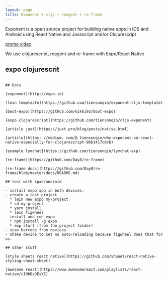 ```yaml
---
layout: page
title: Exponent + cljs + reagent + re-frame
---
```


Exponent is a open source project for building native apps in iOS and Android using React Native and Javascript and/or Clojurescript

[promo video](https://www.youtube.com/watch?v=IQI9aUlouMI)



We use clojurescript, reagent and re-frame with Expo/React Native


## expo clojurescrit 

``` lein new expo demo

## Docs

[exponent](http://expo.io)

[lein templeate](https://github.com/tiensonqin/exponent-cljs-template)

[boot-expo](https://github.com/nikki93/boot-expo)

[expo clojurescript](https://github.com/tiensonqin/cljs-exponent)

[article juxt](https://juxt.pro/blog/posts/native.html)

[article](https: //medium. com/@ tiensonqin/why-exponent-on-react-native-especially-for-clojurescript-9bb1417c0c6)

[example lymchat](https://github.com/tiensonqin/lymchat-exp)

[re-frame](https://github.com/Day8/re-frame)

[re-frame docs](https://github.com/Day8/re-frame/blob/master/docs/README.md)

## test with ipad/android

- install expo app in both devices.
- create a test project
  * lein new expo my-project 
  * cd my-project
  * yarn install
  * lein figwheel
- install and run expo
  * npm install -g expo
  * exp start (from the project folder)
- scan barcode from devices
- shake device to set no auto-reloading because figwheel does that for us.

## other stuff

[style sheets react native](https://github.com/vhpoet/react-native-styling-cheat-sheet)

[awesome react](https://www.awesomereact.com/playlists/react-native/cI9bDvDEsYE)

